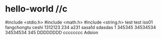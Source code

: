 # hello-world  //c
#include <stdio.h>
#include <math.h>
#include <string.h>
test
test
iss01
fangchongtu
ceshi
1312123
234
a231
sasa1d
sdasdas
1
345345
34534534
34534534
345
DDDDDDDD
cccccccc
Adsion
